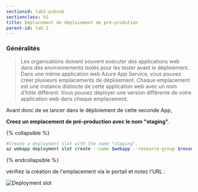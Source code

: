 ```yaml
---
sectionid: lab2-pubsub
sectionclass: h2
title: Emplacement de déploiement de pré-prodution
parent-id: lab-2
---
```


### Généralités

> Les organisations doivent souvent exécuter des applications web dans des environnements isolés pour les tester avant le déploiement. Dans une même application web Azure App Service, vous pouvez créer plusieurs emplacements de déploiement. Chaque emplacement est une instance distincte de cette application web avec un nom d’hôte différent. Vous pouvez déployer une version différente de votre application web dans chaque emplacement.

Avant donc de se lancer dans le déploiement de cette seconde App,

**Creez un emplacement de pré-production avec le nom "staging"**.

{% collapsible %}

```bash
#Create a deployment slot with the name "staging".
az webapp deployment slot create --name $webapp --resource-group $resourceGroup --slot staging
```

{% endcollapsible %}

vérifiez la création de l'emplacement via le portail et notez l'URL :

![Deployment slot](/media/lab1/deployment_slot.png)
